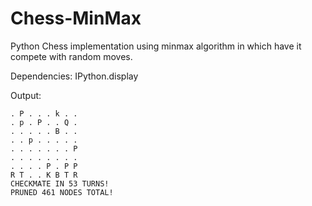 # Chess-MinMax
Python Chess implementation using minmax algorithm in which have it compete with random moves.

Dependencies: IPython.display

Output:
```
. P . . . k . .
. p . P . . Q .
. . . . . B . .
. . p . . . . .
. . . . . . . P
. . . . . . . .
. . . . P . P P
R T . . K B T R
CHECKMATE IN 53 TURNS!
PRUNED 461 NODES TOTAL!
```
